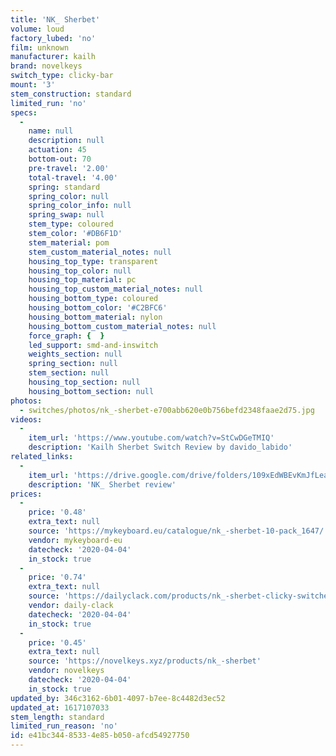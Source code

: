 ```yaml
---
title: 'NK_ Sherbet'
volume: loud
factory_lubed: 'no'
film: unknown
manufacturer: kailh
brand: novelkeys
switch_type: clicky-bar
mount: '3'
stem_construction: standard
limited_run: 'no'
specs:
  -
    name: null
    description: null
    actuation: 45
    bottom-out: 70
    pre-travel: '2.00'
    total-travel: '4.00'
    spring: standard
    spring_color: null
    spring_color_info: null
    spring_swap: null
    stem_type: coloured
    stem_color: '#DB6F1D'
    stem_material: pom
    stem_custom_material_notes: null
    housing_top_type: transparent
    housing_top_color: null
    housing_top_material: pc
    housing_top_custom_material_notes: null
    housing_bottom_type: coloured
    housing_bottom_color: '#C2BFC6'
    housing_bottom_material: nylon
    housing_bottom_custom_material_notes: null
    force_graph: {  }
    led_support: smd-and-inswitch
    weights_section: null
    spring_section: null
    stem_section: null
    housing_top_section: null
    housing_bottom_section: null
photos:
  - switches/photos/nk_-sherbet-e700abb620e0b756befd2348faae2d75.jpg
videos:
  -
    item_url: 'https://www.youtube.com/watch?v=StCwDGeTMIQ'
    description: 'Kailh Sherbet Switch Review by davido_labido'
related_links:
  -
    item_url: 'https://drive.google.com/drive/folders/109xEdWBEvKmJfLeaMqXuQNnQhKXTdCJg'
    description: 'NK_ Sherbet review'
prices:
  -
    price: '0.48'
    extra_text: null
    source: 'https://mykeyboard.eu/catalogue/nk_-sherbet-10-pack_1647/'
    vendor: mykeyboard-eu
    datecheck: '2020-04-04'
    in_stock: true
  -
    price: '0.74'
    extra_text: null
    source: 'https://dailyclack.com/products/nk_-sherbet-clicky-switches'
    vendor: daily-clack
    datecheck: '2020-04-04'
    in_stock: true
  -
    price: '0.45'
    extra_text: null
    source: 'https://novelkeys.xyz/products/nk_-sherbet'
    vendor: novelkeys
    datecheck: '2020-04-04'
    in_stock: true
updated_by: 346c3162-6b01-4097-b7ee-8c4482d3ec52
updated_at: 1617107033
stem_length: standard
limited_run_reason: 'no'
id: e41bc344-8533-4e85-b050-afcd54927750
---
```

